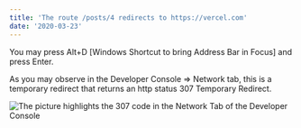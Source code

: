 ```yaml
---
title: 'The route /posts/4 redirects to https://vercel.com'
date: '2020-03-23'
---
```


You may press Alt+D [Windows Shortcut to bring Address Bar in Focus] and press Enter.

As you may observe in the Developer Console => Network tab, this is a temporary redirect that returns an http status 307 Temporary Redirect.

![The picture highlights the 307 code in the Network Tab of the Developer Console](/images/redirect_snapshot.PNG "Developer Console")

